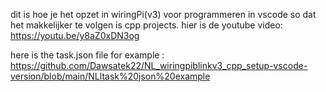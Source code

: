 dit is hoe je het opzet in wiringPi(v3) voor programmeren in vscode so dat het makkelijker te volgen is cpp projects. hier is de youtube video: https://youtu.be/y8aZ0xDN3og

here is the task.json file for example : https://github.com/Dawsatek22/NL_wiringpiblinkv3_cpp_setup-vscode-version/blob/main/NLltask%20json%20example

